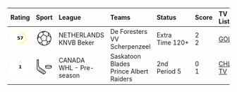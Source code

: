 | Rating                                                                                                                                 | Sport                                                                                                            | League                     | Teams                                     | Status          | Score   | TV Listing                                             |
|:---------------------------------------------------------------------------------------------------------------------------------------|:-----------------------------------------------------------------------------------------------------------------|:---------------------------|:------------------------------------------|:----------------|:--------|:-------------------------------------------------------|
| <img src="https://raw.githubusercontent.com/BlakeDuncan25/Donut-SVG-Ratings/bac4e4a278175106499642192132b1786a9aec38/57.svg" alt="57"> | <img src="https://raw.githubusercontent.com/BlakeDuncan25/Donut-SVG-Ratings/master/soccer.png" alt="Soccer">     | NETHERLANDS<br>KNVB Beker  | De Foresters<br>VV Scherpenzeel           | Extra Time 120+ | 2<br>2  | <a href="https://watch.fanatiz.com/calendar">GOLTV</a> |
| <img src="https://raw.githubusercontent.com/BlakeDuncan25/Donut-SVG-Ratings/bac4e4a278175106499642192132b1786a9aec38/1.svg" alt="1">   | <img src="https://raw.githubusercontent.com/BlakeDuncan25/Donut-SVG-Ratings/master/hockey.png" alt="Ice Hockey"> | CANADA<br>WHL - Pre-season | Saskatoon Blades<br>Prince Albert Raiders | 2nd Period 5    | 0<br>1  | <a href="https://watch.chl.ca/whl_chl">CHL TV</a>      |